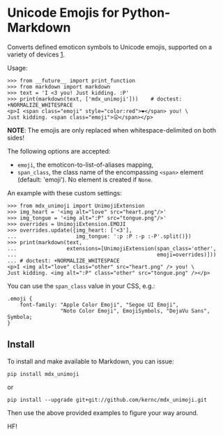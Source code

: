 Unicode Emojis for Python-Markdown
==================================

Converts defined emoticon symbols to Unicode emojis, supported on a
variety of devices [1].

[1]: http://apps.timwhitlock.info/emoji/tables/unicode#block-1-emoticons

Usage:

    >>> from __future__ import print_function
    >>> from markdown import markdown
    >>> text = 'I <3 you! Just kidding. :P'
    >>> print(markdown(text, ['mdx_unimoji']))    # doctest: +NORMALIZE_WHITESPACE
    <p>I <span class="emoji" style="color:red">❤</span> you! \
    Just kidding. <span class="emoji">😛</span></p>

**NOTE**: The emojis are only replaced when whitespace-delimited on both sides!

The following options are accepted:

 - `emoji`, the emoticon-to-list-of-aliases mapping,
 - `span_class`, the class name of the encompassing `<span>` element
   (default: 'emoji'). No element is created if `None`.

An example with these custom settings:

    >>> from mdx_unimoji import UnimojiExtension
    >>> img_heart = '<img alt="love" src="heart.png"/>'
    >>> img_tongue = '<img alt=":P" src="tongue.png"/>'
    >>> overrides = UnimojiExtension.EMOJI
    >>> overrides.update({img_heart: ['<3'],
    ...                   img_tongue: ':p :P :-p :-P'.split()})
    >>> print(markdown(text,
    ...                extensions=[UnimojiExtension(span_class='other',
    ...                                             emoji=overrides)]))
    ... # doctest: +NORMALIZE_WHITESPACE
    <p>I <img alt="love" class="other" src="heart.png" /> you! \
    Just kidding. <img alt=":P" class="other" src="tongue.png" /></p>

You can use the `span_class` value in your CSS, e.g.:

    .emoji {
        font-family: "Apple Color Emoji", "Segoe UI Emoji",
                     "Noto Color Emoji", EmojiSymbols, "DejaVu Sans", Symbola;
    }

Install
-------

To install and make available to Markdown, you can issue:

    pip install mdx_unimoji

or

    pip install --upgrade git+git://github.com/kernc/mdx_unimoji.git

Then use the above provided examples to figure your way around.

HF!
